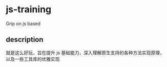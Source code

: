 # js-training

Grip on js based

## description

就是这么好玩，旨在提升 js 基础能力，深入理解原生支持的各种方法实现原理，以及一些工具库的优雅实现
